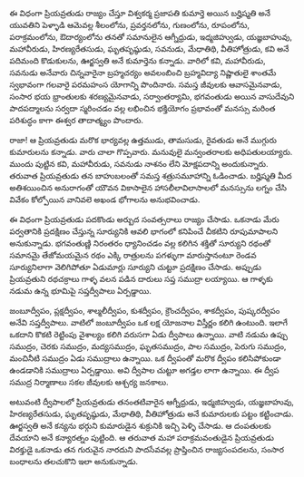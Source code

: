 ﻿ఈ విధంగా ప్రియవ్రతుడు రాజ్యం చేస్తూ విశ్వకర్మ ప్రజాపతి కుమార్తె అయిన బర్హిష్మతి అనే యువతిని పెళ్ళాడి ఆమెవల్ల శీలంలోను, ప్రవర్తనలోను, గుణంలోను, రూపంలోను, పరాక్రమంలోను, ఔదార్యంలోను తనతో సమానులైన ఆగ్నీధ్రుడు, ఇధ్మజిహ్వుడు, యజ్ఞబాహువు, మహావీరుడు, హిరణ్యరేతసుడు, ఘృతపృష్ఠుడు, సవనుడు, మేధాతిథి, వీతిహోత్రుడు, కవి అనే పదిమంది కొడుకులను, ఊర్జస్వతి అనే కుమార్తెను కన్నాడు. వారిలో కవి, మహావీరుడు, సవనుడు అనేవారు చిన్నవారైనా బ్రహ్మచర్యం అవలంబించి బ్రహ్మవిద్యా నిష్ణాతులై శాంతమే స్వభావంగా గలవారై పరమహంస యోగాన్ని పొందినారు. సమస్త జీవులకు ఆవాసమైనవాడు, సంసార భయ భ్రాంతులకు శరణ్యమైనవాడు, సర్వాంతర్యామి, భగవంతుడు అయిన వాసుదేవుని పాదపద్మాలను సర్వదా స్మరించడం వల్ల లభించిన భక్తియోగం ప్రభావంతో మనస్సు మరింత పరిశుద్ధం కాగా ఈశ్వర తాదాత్మ్యం పొందారు. 

రాజా! ఆ ప్రియవ్రతుడు మరొక భార్యవల్ల ఉత్తముడు, తామసుడు, రైవతుడు అనే ముగ్గురు కుమారులను కన్నాడు. వారు చాలా గొప్పవారు. మనువులై మన్వంతరాలకు అధిపతులయ్యారు. ముందు పుట్టిన కవి, మహావీరుడు, సవనుడు నాశనం లేని మోక్షపదాన్ని అందుకున్నారు. తరువాత ప్రియవ్రతుడు తన బాహుబలంతో సమస్త శత్రుసమూహాన్ని ఓడించాడు. బర్హిష్మతి మీద అతిశయించిన అనురాగంతో యౌవన వికాసాలైన హాసలీలావిలాసాలలో మనస్సును లగ్నం చేసి వివేకం కోల్పోయిన వానివలె అఖండ భోగాలను అనుభవించాడు. 

ఈ విధంగా ప్రియవ్రతుడు పదకొండు అర్బుద సంవత్సరాలు రాజ్యం చేసాడు. ఒకనాడు మేరు పర్వతానికి ప్రదక్షిణం చేస్తున్న సూర్యునికి ఆవలి భాగంలో కనిపించే చీకటిని రూపుమాపాలని అనుకున్నాడు. భగవంతుణ్ణి నిరంతరం ధ్యానించడం వల్ల కలిగిన శక్తితో సూర్యుని రథంతో సమానమై తేజోమయమైన రథం ఎక్కి రాత్రులను పగళ్ళుగా మారుస్తానంటూ రెండవ సూర్యునిలాగా వెలిగిపోతూ ఏడుమార్లు సూర్యుని చుట్టూ ప్రదక్షిణం చేసాడు. అప్పుడు ప్రియవ్రతుని రథచక్రాలు గాళ్ళ వలన పడిన దారులు సప్త సముద్రా లయ్యాయి. ఆ గాళ్ళకు నడుమ ఉన్న భూమిపై సప్తద్వీపాలు ఏర్పడ్డాయి. 

జంబూద్వీపం, ప్లక్షద్వీపం, శాల్మలీద్వీపం, కుశద్వీపం, క్రౌంచద్వీపం, శాకద్వీపం, పుష్కరద్వీపం అనేవి సప్తద్వీపాలు. వాటిలో జంబూద్వీపం ఒక లక్ష యోజనాల విస్తీర్ణం కలిగి ఉంటుంది. ఇలాగే ఒకదాని కొకటి రెట్టింపు వైశాల్యం కలిగి వరుసగా ఏడు ద్వీపాలు ఉన్నాయి. వాటి నడుమ ఉప్పు సముద్రం, చెరకు సముద్రం, మద్యసముద్రం, ఘృతసముద్రం, పాల సముద్రం, పెరుగు సముద్రం, మంచినీటి సముద్రం ఏడు సముద్రాలు ఉన్నాయి. ఒక ద్వీపంతో మరొక ద్వీపం కలిసిపోకుండా ఉండడానికి సముద్రాలు ఏర్పడ్డాయి. అవి ద్వీపాల చుట్టూ అగడ్తల లాగా ఉన్నాయి. ఈ ద్వీప సముద్ర నిర్మాణాలు సకల జీవులకు ఆశ్చర్య జనకాలు. 

అటువంటి ద్వీపాలలో ప్రియవ్రతుడు తనంతటివారైన ఆగ్నీధ్రుడు, ఇధ్మజిహ్వుడు, యజ్ఞబాహువు, హిరణ్యరేతసుడు, ఘృతపృష్ఠుడు, మేధాతిథి, వీతిహోత్రుడు అనే కుమారులకు పట్టం కట్టించాడు. ఊర్జస్వతి అనే కన్యను భర్గుని కుమారుడైన శుక్రునికి ఇచ్చి పెళ్ళి చేసాడు. ఆ దంపతులకు దేవయాని అనే కన్యారత్నం పుట్టింది. ఆ తరువాత మహా పరాక్రమవంతుడైన ప్రియవ్రతుడు విరక్తుడై ఒకనాడు తన గురువైన నారదుని పాదసేవవల్ల ప్రాప్తించిన రాజ్యసంపదలను, సంసార బంధాలను తలచుకొని ఇలా అనుకున్నాడు. 

